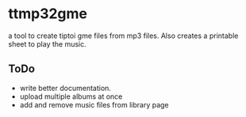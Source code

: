 # ttmp32gme
a tool to create tiptoi gme files from mp3 files. Also creates a printable sheet to play the music.

## ToDo
* write better documentation.
* upload multiple albums at once
* add and remove music files from library page
